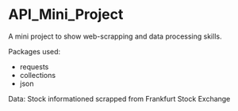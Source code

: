 # API_Mini_Project
A mini project to show web-scrapping and data processing skills.  

Packages used:  
- requests 
- collections 
- json 

Data: Stock informationed scrapped from Frankfurt Stock Exchange
